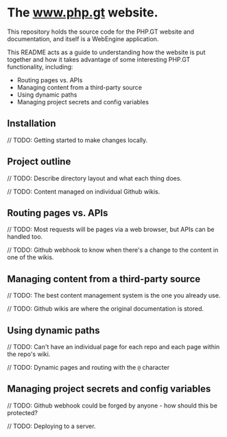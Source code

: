 The www.php.gt website.
=======================

This repository holds the source code for the PHP.GT website and documentation, and itself is a WebEngine application.

This README acts as a guide to understanding how the website is put together and how it takes advantage of some interesting PHP.GT functionality, including:

- Routing pages vs. APIs
- Managing content from a third-party source
- Using dynamic paths
- Managing project secrets and config variables

## Installation

// TODO: Getting started to make changes locally.

## Project outline

// TODO: Describe directory layout and what each thing does. 

// TODO: Content managed on individual Github wikis.

## Routing pages vs. APIs

// TODO: Most requests will be pages via a web browser, but APIs can be handled too.

// TODO: Github webhook to know when there's a change to the content in one of the wikis.

## Managing content from a third-party source

// TODO: The best content management system is the one you already use.

// TODO: Github wikis are where the original documentation is stored.

## Using dynamic paths

// TODO: Can't have an individual page for each repo and each page within the repo's wiki.

// TODO: Dynamic pages and routing with the `@` character

## Managing project secrets and config variables

// TODO: Github webhook could be forged by anyone - how should this be protected?

// TODO: Deploying to a server.
